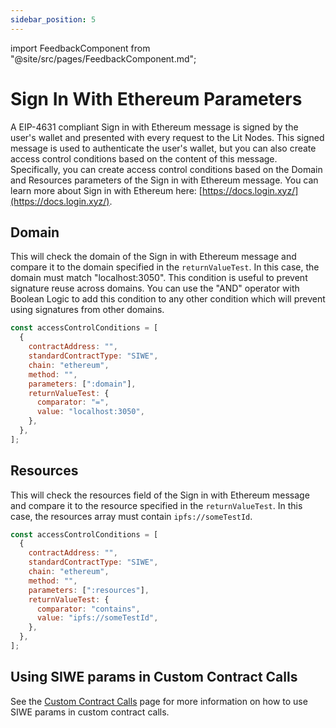 ```yaml
---
sidebar_position: 5
---
```


import FeedbackComponent from "@site/src/pages/FeedbackComponent.md";

# Sign In With Ethereum Parameters

A EIP-4631 compliant Sign in with Ethereum message is signed by the user's wallet and presented with every request to the Lit Nodes. This signed message is used to authenticate the user's wallet, but you can also create access control conditions based on the content of this message. Specifically, you can create access control conditions based on the Domain and Resources parameters of the Sign in with Ethereum message. You can learn more about Sign in with Ethereum here: [https://docs.login.xyz/](https://docs.login.xyz/).

## Domain

This will check the domain of the Sign in with Ethereum message and compare it to the domain specified in the `returnValueTest`. In this case, the domain must match "localhost:3050". This condition is useful to prevent signature reuse across domains. You can use the "AND" operator with Boolean Logic to add this condition to any other condition which will prevent using signatures from other domains.

```js
const accessControlConditions = [
  {
    contractAddress: "",
    standardContractType: "SIWE",
    chain: "ethereum",
    method: "",
    parameters: [":domain"],
    returnValueTest: {
      comparator: "=",
      value: "localhost:3050",
    },
  },
];
```

## Resources

This will check the resources field of the Sign in with Ethereum message and compare it to the resource specified in the `returnValueTest`. In this case, the resources array must contain `ipfs://someTestId`.

```js
const accessControlConditions = [
  {
    contractAddress: "",
    standardContractType: "SIWE",
    chain: "ethereum",
    method: "",
    parameters: [":resources"],
    returnValueTest: {
      comparator: "contains",
      value: "ipfs://someTestId",
    },
  },
];
```

## Using SIWE params in Custom Contract Calls

See the [Custom Contract Calls](../evm/custom-contract-calls.md) page for more information on how to use SIWE params in custom contract calls.

<FeedbackComponent/>
